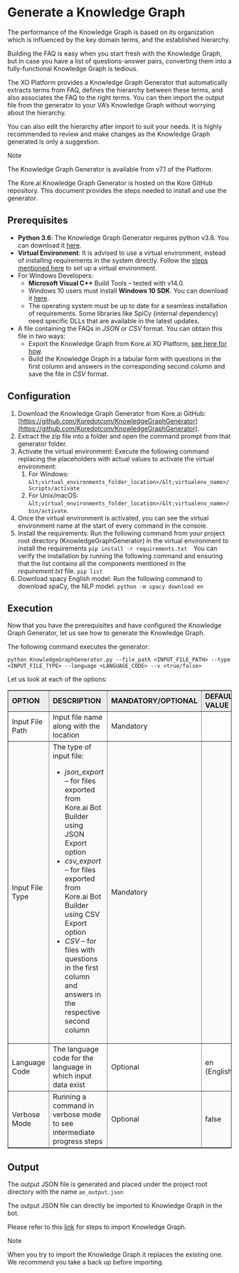 # Generate a Knowledge Graph

The performance of the  Knowledge Graph is based on its organization which is influenced by the key domain terms, and the established hierarchy.

Building the FAQ is easy when you start fresh with the Knowledge Graph, but in case you have a list of questions-answer pairs, converting them into a fully-functional Knowledge Graph is tedious.

The XO Platform provides a Knowledge Graph Generator that automatically extracts terms from FAQ, defines the hierarchy between these terms, and also associates the FAQ to the right terms. You can then import the output file from the generator to your VA’s Knowledge Graph without worrying about the hierarchy. 

You can also edit the hierarchy after import to suit your needs. It is highly recommended to review and make changes as the Knowledge Graph generated is only a suggestion.

<div class="admonition note">
<p class="admonition-title">Note</p>
<p>The Knowledge Graph Generator is available from v7.1 of the Platform.</p>
</div>

The Kore.ai Knowledge Graph Generator is hosted on the Kore GitHub repository. This document provides the steps needed to install and use the generator.

## Prerequisites

* **Python 3.6**: The Knowledge Graph Generator requires python v3.6. You can download it [here](https://www.python.org/downloads/).
* **Virtual Environment**: It is advised to use a virtual environment, instead of installing requirements in the system directly. Follow the [steps mentioned here](https://docs.python.org/3/tutorial/venv.html#creating-virtual-environments) to set up a virtual environment.
* For Windows Developers:
    * **Microsoft Visual C++** Build Tools – tested with v14.0.
    * Windows 10 users must install **Windows 10 SDK**. You can download it [here](https://developer.microsoft.com/en-us/windows/downloads/windows-10-sdk/).
    * The operating system must be up to date for a seamless installation of requirements. Some libraries like SpiCy (internal dependency) need specific DLLs that are available in the latest updates.
* A file containing the FAQs in _JSON_ or _CSV_ format. You can obtain this file in two ways:
    * Export the Knowledge Graph from Kore.ai XO Platform, [see here for how](https://developer.kore.ai/docs/bots/bot-builder-tool/knowledge-task/importing-the-bot-ontology-from-csv-or-json/#Exporting_Ontology).
    * Build the Knowledge Graph in a tabular form with questions in the first column and answers in the corresponding second column and save the file in _CSV_ format.

## Configuration

1. Download the Knowledge Graph Generator from Kore.ai GitHub: [https://github.com/Koredotcom/KnowledgeGraphGenerator](https://github.com/Koredotcom/KnowledgeGraphGenerator).
2. Extract the zip file into a folder and open the command prompt from that generator folder.
3. Activate the virtual environment: Execute the following command replacing the placeholders with actual values to activate the virtual environment:
    1. For Windows: 
`&lt;virtual_environments_folder_location>/&lt;virtualenv_name>/Scripts/activate`
    2. For Unix/macOS: 
`&lt;virtual_environments_folder_location>/&lt;virtualenv_name>/bin/activate`.
4. Once the virtual environment is activated, you can see the virtual environment name at the start of every command in the console.
5. Install the requirements: Run the following command from your project root directory (KnowledgeGraphGenerator) in the virtual environment to install the requirements 
`pip install -r requirements.txt 
`You can verify the installation by running the following command and ensuring that the list contains all the components mentioned in the _requirement.txt_ file. 
`pip list`
6. Download spacy English model: Run the following command to download spaCy, the NLP model. 
`python -m spacy download en`

## Execution

Now that you have the prerequisites and have configured the Knowledge Graph Generator, let us see how to generate the Knowledge Graph.

The following command executes the generator:

```{python}
python KnowledgeGraphGenerator.py --file_path <INPUT_FILE_PATH> --type <INPUT_FILE_TYPE> --language <LANGUAGE_CODE> --v <true/false>
```

Let us look at each of the options:

<table border="1.5">
<tr bgcolor="#ECECEC">
   <td><strong>OPTION</strong>
   </td>
   <td><strong>DESCRIPTION</strong>
   </td>
   <td><strong>MANDATORY/OPTIONAL</strong>
   </td>
   <td><strong>DEFAULT VALUE</strong>
   </td>
  </tr>
  <tr>
   <td>Input File Path
   </td>
   <td>Input file name along with the location
   </td>
   <td>Mandatory
   </td>
   <td>
   </td>
  </tr>
  <tr bgcolor="#FAFAFA">
   <td>Input File Type
   </td>
   <td>The type of input file:
<ul>

<li><em>json_export</em> – for files exported from Kore.ai Bot Builder using JSON Export option

<li><em>csv_export</em> – for files exported from Kore.ai Bot Builder using CSV Export option

<li><em>CSV</em> – for files with questions in the first column and answers in the respective second column
</li>
</ul>
   </td>
   <td>Mandatory
   </td>
   <td>
   </td>
  </tr>
  <tr>
   <td>Language Code
   </td>
   <td>The language code for the language in which input data exist
   </td>
   <td>Optional
   </td>
   <td>en (English)
   </td>
  </tr>
  <tr bgcolor="#FAFAFA">
   <td>Verbose Mode
   </td>
   <td>Running a command in verbose mode to see intermediate progress steps
   </td>
   <td>Optional
   </td>
   <td>false
   </td>
  </tr>
</table>

## Output

The output JSON file is generated and placed under the project root directory with the name `ao_output.json`

The output JSON file can directly be imported to Knowledge Graph in the bot. 

Please refer to this [link](https://developer.kore.ai/docs/bots/bot-builder-tool/knowledge-task/importing-the-bot-ontology-from-csv-or-json/#Importing_Ontology) for steps to import Knowledge Graph.

<div class="admonition note">
<p class="admonition-title">Note</p>
<p>When you try to import the Knowledge Graph it replaces the existing one. We recommend you take a back up before importing.</p>
</div>


